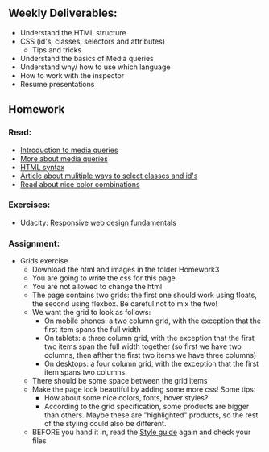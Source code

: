 ## Weekly Deliverables:
 * Understand the HTML structure
 * CSS (id's, classes, selectors and attributes)
    * Tips and tricks 
 * Understand the basics of Media queries
 * Understand why/ how to use which language
 * How to work with the inspector
 * Resume presentations

## Homework

### Read:
 * <a href="https://teamtreehouse.com/library/css3/media-queries/introduction" target="_blank">Introduction to media queries</a>
 * <a href="https://css-tricks.com/css-media-queries/" target="_blank">More about media queries</a>
 * <a href="http://www.w3schools.com/html/html5_syntax.asp" target="_blank">HTML syntax</a>
 * <a href="https://css-tricks.com/multiple-class-id-selectors/" target="_blank">Article about mulitiple ways to select classes and id's</a>
 * <a href="http://www.colorcombos.com/index.html" target="_blank">Read about nice color combinations</a>

### Exercises:
 * Udacity: <a href="https://www.udacity.com/course/responsive-web-design-fundamentals--ud893" target="_blank">Responsive web design fundamentals</a>

### Assignment:
 * Grids exercise
    * Download the html and images in the folder Homework3
    * You are going to write the css for this page
    * You are not allowed to change the html
    * The page contains two grids: the first one should work using floats, the second using flexbox. Be careful not to mix the two!
    * We want the grid to look as follows:
      * On mobile phones: a two column grid, with the exception that the first item spans the full width
      * On tablets: a three column grid, with the exception that the first two items span the full width together (so first we have two columns, then afther the first two items we have three columns)
      * On desktops: a four column grid, with the exception that the first item spans two columns.
    * There should be some space between the grid items
    * Make the page look beautiful by adding some more css! Some tips:
      * How about some nice colors, fonts, hover styles?
      * According to the grid specification, some products are bigger than others. Maybe these are "highlighted" products, so the rest of the styling could also be different.
    * BEFORE you hand it in, read the <a href="http://www.w3schools.com/html/html5_syntax.asp" target="_blank">Style guide</a> again and check your files

